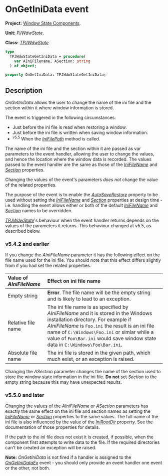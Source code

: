 # OnGetIniData event #

**Project:** [Window State Components](WindowStateComponents.md).

**Unit:** _PJWdwState_.

**Class:** _[TPJWdwState](TPJWdwState.md)_

```pascal
type
  TPJWdwStateGetIniData = procedure(
    var AIniFilename, ASection: string
  ) of object;

property OnGetIniData: TPJWdwStateGetIniData;
```

## Description ##

_OnGetIniData_ allows the user to change the name of the ini file and the section within it where window information is stored.

The event is triggered in the following circumstances:

  * Just before the ini file is read when restoring a window.
  * Just before the ini file is written when saving window information.
  * <sup>v5.5</sup> When the _[IniFilePath](TPJWdwStateIniFilePath.md)_ method is called.

The name of the ini file and the section within it are passed as var parameters to the event handler, allowing the user to change the values, and hence the location where the window data is recorded.  The values passed to the event handler are the same as those of the _[IniFileName](TPJWdwStateIniFileName.md)_ and _[Section](TPJWdwStateSection.md)_ properties.

Changing the values of the event's parameters _does not_ change the value of the related properties.

The purpose of the event is to enable the _[AutoSaveRestore](TPJCustomWdwStateAutoSaveRestore.md)_ property to be used without setting the _[IniFileName](TPJWdwStateIniFileName.md)_ and _[Section](TPJWdwStateSection.md)_ properties at design time - i.e. handling the event allows either or both of the default _[IniFileName](TPJWdwStateIniFileName.md)_ and _[Section](TPJWdwStateSection.md)_ names to be overridden.

_[TPJWdwState](TPJWdwState.md)_'s behaviour when the event handler returns depends on the values of the parameters it returns. This behaviour changed at v5.5, as described below.

### v5.4.2 and earlier ###

If you change the _AIniFileName_ parameter it has the following effect on the file name used for the ini file. You should note that this effect differs slightly from if you had set the related properties.

| **Value of _AIniFileName_** | **Effect on ini file name** |
|:----------------------------|:----------------------------|
| Empty string | **Error**. The file name will be the empty string and is likely to lead to an exception. |
| Relative file name | The ini file name is as specified by _AIniFileName_ and it is stored in the Windows installation directory. For example if _AIniFileName_ is `Foo.ini` the result is an ini file name of `C:\Windows\Foo.ini` or simlar while a value of `Foo\Bar.ini` would save window state data in `C:\Windows\Foo\Bar.ini`. |
| Absolute file name | The ini file is stored in the given path, which much exist, or an exception is raised. |

Changing the _ASection_ parameter changes the name of the section used to store the window state information in the ini file. **Do not** set _Section_ to the empty string because this may have unexpected results.

### v5.5.0 and later ###

Changing the values of the _AIniFileName_ or _ASection_ parameters has exactly the same effect on the ini file and section names as setting the _[IniFileName](TPJWdwStateIniFileName.md)_ or _[Section](TPJWdwStateSection.md)_ properties to the same values. The full name of the ini file is also influenced by the value of the _[IniRootDir](TPJWdwStateIniRootDir.md)_ property. See the documentation of those properties for details.

If the path to the ini file does not exist it is created, if possible, when the component first attempts to write data to the file. If the required directories can't be created an exception will be raised.

**Note:** _OnGetIniData_ is not fired if a handler is assigned to the _[OnGetIniDataEx](TPJWdwStateOnGetIniDataEx.md)_ event - you should only provide an event handler one event or the other, not both.
